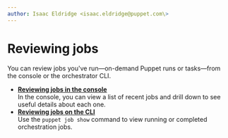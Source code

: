 ```yaml
---
author: Isaac Eldridge <isaac.eldridge@puppet.com\>
---
```


# Reviewing jobs

You can review jobs you've run—on-demand Puppet runs or tasks—from the console or the orchestrator CLI.

-   **[Reviewing jobs in the console](reviewing_jobs_in_the_console.md#)**  
In the console, you can view a list of recent jobs and drill down to see useful details about each one.
-   **[Reviewing jobs on the CLI](reviewing_jobs_on_the_cli.md#)**  
Use the `puppet job show` command to view running or completed orchestration jobs.


